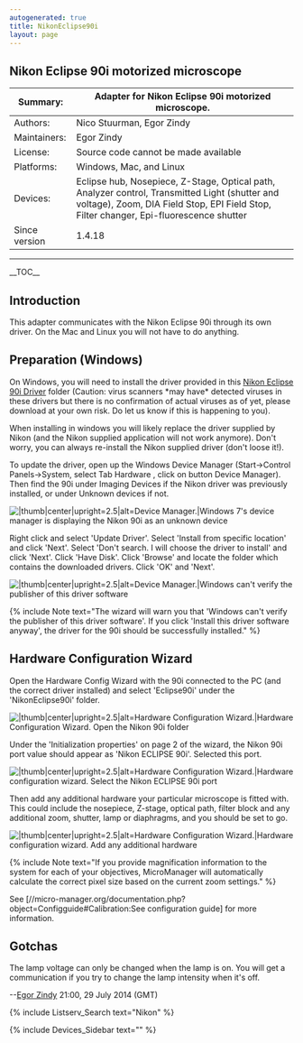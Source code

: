 ```yaml
---
autogenerated: true
title: NikonEclipse90i
layout: page
---
```


## Nikon Eclipse 90i motorized microscope

| Summary:      | Adapter for Nikon Eclipse 90i motorized microscope.                                                                                                                                      |
|---------------|------------------------------------------------------------------------------------------------------------------------------------------------------------------------------------------|
| Authors:      | Nico Stuurman, Egor Zindy                                                                                                                                                                |
| Maintainers:  | Egor Zindy                                                                                                                                                                               |
| License:      | Source code cannot be made available                                                                                                                                                     |
| Platforms:    | Windows, Mac, and Linux                                                                                                                                                                  |
| Devices:      | Eclipse hub, Nosepiece, Z-Stage, Optical path, Analyzer control, Transmitted Light (shutter and voltage), Zoom, DIA Field Stop, EPI Field Stop, Filter changer, Epi-fluorescence shutter |
| Since version | 1.4.18                                                                                                                                                                                   |

------------------------------------------------------------------------

\_\_TOC\_\_

## Introduction

This adapter communicates with the Nikon Eclipse 90i through its own
driver. On the Mac and Linux you will not have to do anything.

## Preparation (Windows)

On Windows, you will need to install the driver provided in this [Nikon
Eclipse 90i
Driver](http://valelab.ucsf.edu/~MM/drivers/media/NikonEclipse90i.zip) folder
(Caution: virus scanners \*may have\* detected viruses in these drivers
but there is no confirmation of actual viruses as of yet, please
download at your own risk. Do let us know if this is happening to you).

When installing in windows you will likely replace the driver supplied
by Nikon (and the Nikon supplied application will not work anymore).
Don't worry, you can always re-install the Nikon supplied driver (don't
loose it!).

To update the driver, open up the Windows Device Manager
(Start-&gt;Control Panels-&gt;System, select Tab Hardware , click on
button Device Manager). Then find the 90i under Imaging Devices if the
Nikon driver was previously installed, or under Unknown devices if not.

![\|thumb\|center\|upright=2.5\|alt=Device Manager.\|Windows 7's device
manager is displaying the Nikon 90i as an unknown
device](media/Device_manager_unkown.png "|thumb|center|upright=2.5|alt=Device Manager.|Windows 7's device manager is displaying the Nikon 90i as an unknown device")

Right click and select 'Update Driver'. Select 'Install from specific
location' and click 'Next'. Select 'Don't search. I will choose the
driver to install' and click 'Next'. Click 'Have Disk'. Click 'Browse'
and locate the folder which contains the downloaded drivers. Click 'OK'
and 'Next'.

![\|thumb\|center\|upright=2.5\|alt=Device Manager.\|Windows can't
verify the publisher of this driver
software](media/Driver_warning_90i.png "|thumb|center|upright=2.5|alt=Device Manager.|Windows can't verify the publisher of this driver software")

{% include Note text="The wizard will warn you that 'Windows can't verify the publisher of this driver software'. If you click 'Install this driver software anyway', the driver for the 90i should be successfully installed." %}

## Hardware Configuration Wizard

Open the Hardware Config Wizard with the 90i connected to the PC (and
the correct driver installed) and select 'Eclipse90i' under the
'NikonEclipse90i' folder.

![\|thumb\|center\|upright=2.5\|alt=Hardware Configuration
Wizard.\|Hardware Configuration Wizard. Open the Nikon 90i
folder](media/Hardware_wizard_90i_1.png "|thumb|center|upright=2.5|alt=Hardware Configuration Wizard.|Hardware Configuration Wizard. Open the Nikon 90i folder")

Under the 'Initialization properties' on page 2 of the wizard, the Nikon
90i port value should appear as 'Nikon ECLIPSE 90i'. Selected this port.

![\|thumb\|center\|upright=2.5\|alt=Hardware Configuration
Wizard.\|Hardware configuration wizard. Select the Nikon ECLIPSE 90i
port](media/Hardware_wizard_90i_2.png "|thumb|center|upright=2.5|alt=Hardware Configuration Wizard.|Hardware configuration wizard. Select the Nikon ECLIPSE 90i port")

Then add any additional hardware your particular microscope is fitted
with. This could include the nosepiece, Z-stage, optical path, filter
block and any additional zoom, shutter, lamp or diaphragms, and you
should be set to go.

![\|thumb\|center\|upright=2.5\|alt=Hardware Configuration
Wizard.\|Hardware configuration wizard. Add any additional
hardware](media/Hardware_wizard_90i_3.png "|thumb|center|upright=2.5|alt=Hardware Configuration Wizard.|Hardware configuration wizard. Add any additional hardware")

{% include Note text="If you provide magnification information to the system for each of your objectives, MicroManager will automatically calculate the correct pixel size based on the current zoom settings." %}

See
\[//micro-manager.org/documentation.php?object=Configguide\#Calibration:See
configuration guide\] for more information.

## Gotchas

The lamp voltage can only be changed when the lamp is on. You will get a
communication if you try to change the lamp intensity when it's off.

--[Egor Zindy](User:Zindy "wikilink") 21:00, 29 July 2014 (GMT)

{% include Listserv_Search text="Nikon" %}

{% include Devices_Sidebar text="" %}
